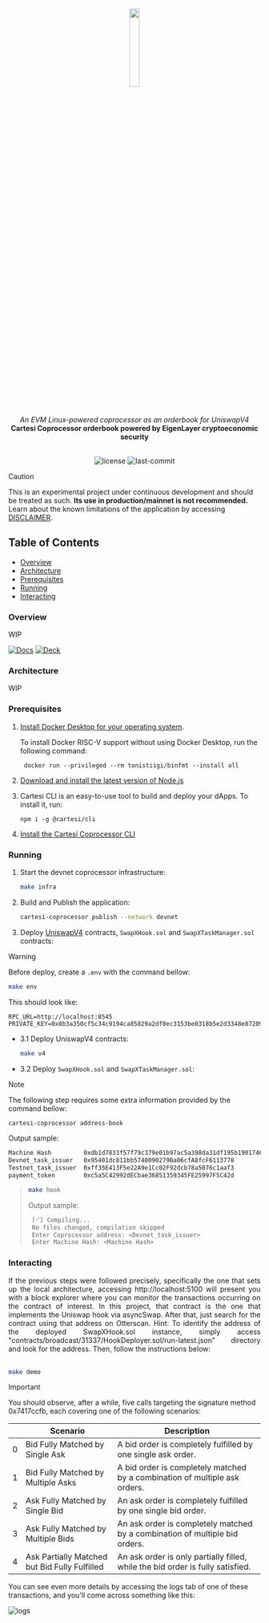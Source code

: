 <br>
<p align="center">
    <img src="https://github.com/Mugen-Builders/.github/assets/153661799/7ed08d4c-89f4-4bde-a635-0b332affbd5d" align="center" width="20%">
</p>
<br>
<div align="center">
    <i>An EVM Linux-powered coprocessor as an orderbook for UniswapV4</i>
</div>
<div align="center">
<b>Cartesi Coprocessor orderbook powered by EigenLayer cryptoeconomic security</b>
</div>
<br>
<p align="center">
	<img src="https://img.shields.io/github/license/henriquemarlon/swapx?style=default&logo=opensourceinitiative&logoColor=white&color=79F7FA" alt="license">
	<img src="https://img.shields.io/github/last-commit/henriquemarlon/swapx?style=default&logo=git&logoColor=white&color=868380" alt="last-commit">
</p>

> [!CAUTION]
> This is an experimental project under continuous development and should be treated as such. **Its use in production/mainnet is not recommended.** Learn about the known limitations of the application by accessing [DISCLAIMER](./DISCLAIMER.md).

##  Table of Contents
- [Overview](#overview)
- [Architecture](#architecture)
- [Prerequisites](#prerequisites)
- [Running](#running)
- [Interacting](#interacting)

### Overview
WIP

[![Docs]][Link-docs] [![Deck]][Link-deck]
	
[Docs]: https://img.shields.io/badge/Documentation-6FE1E5?style=for-the-badge
[Link-docs]: https://cartesi.io

[Deck]: https://img.shields.io/badge/Deck-868380?style=for-the-badge
[Link-deck]: https://cartesi.io

### Architecture
WIP

###  Prerequisites

1. [Install Docker Desktop for your operating system](https://www.docker.com/products/docker-desktop/).

    To install Docker RISC-V support without using Docker Desktop, run the following command:
    
   ```shell
    docker run --privileged --rm tonistiigi/binfmt --install all
   ```

2. [Download and install the latest version of Node.js](https://nodejs.org/en/download)

3. Cartesi CLI is an easy-to-use tool to build and deploy your dApps. To install it, run:

   ```shell
   npm i -g @cartesi/cli
   ```

4. [Install the Cartesi Coprocessor CLI](https://docs.mugen.builders/cartesi-co-processor-tutorial/installation)

###  Running

1. Start the devnet coprocessor infrastructure:

   ```bash
   make infra
   ```

2. Build and Publish the application:

   ```sh
   cartesi-coprocessor publish --network devnet
   ```

3. Deploy [UniswapV4](https://docs.uniswap.org/contracts/v4/overview) contracts, `SwapXHook.sol` and `SwapXTaskManager.sol` contracts:

> [!WARNING]
> Before deploy, create a `.env` with the command bellow:
> ```bash
> make env
> ```
> This should look like:
> ```env
> RPC_URL=http://localhost:8545
> PRIVATE_KEY=0x8b3a350cf5c34c9194ca85829a2df0ec3153be0318b5e2d3348e872092edffba
> ```

- 3.1 Deploy UniswapV4 contracts:
   
   ```sh
   make v4
   ```

- 3.2 Deploy `SwapXHook.sol` and `SwapXTaskManager.sol`:

> [!NOTE]
> The following step requires some extra information provided by the command bellow:
> ```bash
> cartesi-coprocessor address-book
> ```
> Output sample:
> ```bash
> Machine Hash         0xdb1d7833f57f79c379e01b97ac5a398da31df195b1901746523be0bc348ccc88
> Devnet_task_issuer   0x95401dc811bb5740090279Ba06cfA8fcF6113778
> Testnet_task_issuer  0xff35E413F5e22A9e1Cc02F92dcb78a5076c1aaf3
> payment_token        0xc5a5C42992dECbae36851359345FE25997F5C42d
> ```

>   ```bash
>  make hook
>   ```
>
>  Output sample:
>
> ```bash
>  [⠊] Compiling...
>  No files changed, compilation skipped
>  Enter Coprocessor address: <Devnet_task_issuer>
>  Enter Machine Hash: <Machine Hash>
>  ```

### Interacting

<div align="justify">
If the previous steps were followed precisely, specifically the one that sets up the local architecture, accessing http://localhost:5100 will present you with a block explorer where you can monitor the transactions occurring on the contract of interest. In this project, that contract is the one that implements the Uniswap hook via asyncSwap. After that, just search for the contract using that address on Otterscan. Hint: To identify the address of the deployed SwapXHook.sol instance, simply access "contracts/broadcast/31337/HookDeployer.sol/run-latest.json" directory and look for the address. Then, follow the instructions below:
</div>
<br>

   ```bash
   make demo
   ```

> [!IMPORTANT]
> You should observe, after a while, five calls targeting the signature method 0x7417ccfb, each covering one of the following scenarios:
> 
> |        | Scenario                                        | Description                                                                                                |
> |--------|-------------------------------------------------|------------------------------------------------------------------------------------------------------------|
> | 0      | Bid Fully Matched by Single Ask                 | A bid order is completely fulfilled by one single ask order.                                               |
> | 1      | Bid Fully Matched by Multiple Asks              | A bid order is completely matched by a combination of multiple ask orders.                                 |
> | 2      | Ask Fully Matched by Single Bid                 | An ask order is completely fulfilled by one single bid order.                                              |
> | 3      | Ask Fully Matched by Multiple Bids              | An ask order is completely matched by a combination of multiple bid orders.                                |
> | 4      | Ask Partially Matched but Bid Fully Fulfilled   | An ask order is only partially filled, while the bid order is fully satisfied.                             |
>

You can see even more details by accessing the logs tab of one of these transactions, and you'll come across something like this:

![logs](https://github.com/user-attachments/assets/d2161550-aa96-41b2-bb13-0e5ebe457ea3)
